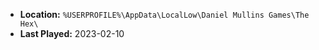 * **Location:** `%USERPROFILE%\AppData\LocalLow\Daniel Mullins Games\The Hex\`
* **Last Played:** 2023-02-10